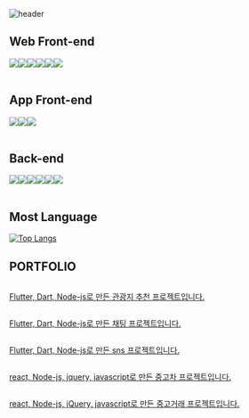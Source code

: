 ![header](https://capsule-render.vercel.app/api?type=Rect&color=timeGradient&text=Welcome%20to%20taebin's%20GitHub%20😀&animation=fadeIn&fontSize=35&fontAlignY=45&fontAlign=55&height=250)

## Web Front-end
<div style="display:flex; flex-direction:row;">
    <img src="https://img.shields.io/badge/css-F80000?style=for-the-badge&logo=css&logoColor=white">
    <img src="https://img.shields.io/badge/html5-E34F26?style=for-the-badge&logo=html5&logoColor=white">
    <img src="https://img.shields.io/badge/javascript-F7DF1E?style=for-the-badge&logo=javascript&logoColor=white">
    <img src="https://img.shields.io/badge/jQuery-0769AD?style=for-the-badge&logo=jQuery&logoColor=white">
    <img src="https://img.shields.io/badge/react-61DAFB?style=for-the-badge&logo=react&logoColor=white">    
    <img src="https://img.shields.io/badge/typescript-%23007ACC.svg?style=for-the-badge&logo=typescript&logoColor=white">
</div><br>



## App Front-end
<div style="display:flex; flex-direction:row;">
    <img src="https://img.shields.io/badge/dart-0175C2?style=for-the-badge&logo=dart&logoColor=white"> 
    <img src="https://img.shields.io/badge/flutter-02569B?style=for-the-badge&logo=flutter&logoColor=white">
    <img src="https://img.shields.io/badge/react_native-%2320232a.svg?style=for-the-badge&logo=react&logoColor=%2361DAFB">
    <!--<img src="https://img.shields.io/badge/Gradle-02303A?style=for-the-badge&logo=gradle&logoColor=white"> -->
    
</div><br>
</div>

## Back-end
<div style="display:flex; flex-direction:row;">
    <img src="https://img.shields.io/badge/python-3776AB?style=for-the-badge&logo=python&logoColor=white">
    <img src="https://img.shields.io/badge/java-007396?style=for-the-badge&logo=java&logoColor=white">
    <img src="https://img.shields.io/badge/node.js-339933?style=for-the-badge&logo=Node.js&logoColor=white"> 
    <img src="https://img.shields.io/badge/nestjs-%23E0234E?style=for-the-badge&logo=nestjs&logoColor=white">
    <img src="https://img.shields.io/badge/mysql-4479A1?style=for-the-badge&logo=mysql&logoColor=white">
    <img src="https://img.shields.io/badge/postgres-%23316192?style=for-the-badge&logo=postgresql&logoColor=white">
    <!--<img src="https://img.shields.io/badge/Gradle-02303A?style=for-the-badge&logo=gradle&logoColor=white"> -->
    
</div><br>

## Most Language
[![Top Langs](https://github-readme-stats.vercel.app/api/top-langs/?username=Kwontaebin)](https://github.com/Kwontaebin/github-readme-stats)

## PORTFOLIO
<div style="display:flex; flex-direction:row;">
    <a href="https://github.com/Kwontaebin/flutter_tour_list">
        <p>Flutter, Dart, Node-js로 만든 관광지 추천 프로젝트입니다.</p>
    </a>
</div>

<div style="display:flex; flex-direction:row;">
    <a href="https://github.com/Kwontaebin/flutter_chatting_app">
        <p>Flutter, Dart, Node-js로 만든 채팅 프로젝트입니다.</p>
    </a>
</div>

<div style="display:flex; flex-direction:row;">
    <a href="https://github.com/Kwontaebin/flutter_sns">
        <p>Flutter, Dart, Node-js로 만든 sns 프로젝트입니다.</p>
    </a>
</div>

<div style="display:flex; flex-direction:row;">
     <a href="https://github.com/Kwontaebin/react_car">
        <p>react, Node-js, jquery, javascript로 만든 중고차 프로젝트입니다.</p>
    </a>
</div>

<div style="display:flex; flex-direction:row;">
     <a href="https://github.com/Kwontaebin/react_deal">
        <p>react, Node-js, jQuery, javascript로 만든 중고거래 프로젝트입니다.</p>
    </a>
</div>
